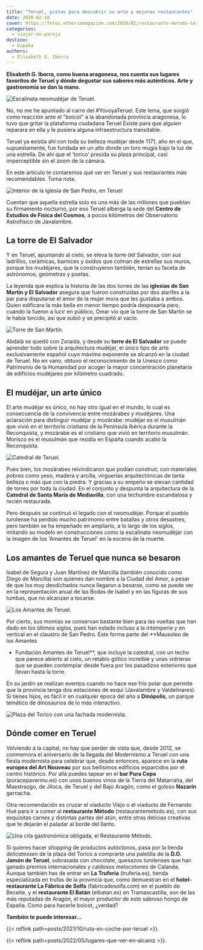 ```yaml
---
title: "Teruel, pistas para descubrir su arte y mejores restaurantes"
date: 2020-02-10
cover: https://fotos.etheriamagazine.com/2020/02/restaurante-metodo-teruel-1.jpg
categories: 
  - viajar-en-pareja
destino: 
  - España
authors: 
  - Elisabeth G. Iborra
---
```


**Elisabeth G. Iborra, como buena aragonesa, nos cuenta sus lugares favoritos de Teruel 
y dónde degustar sus sabores más auténticos. Arte y gastronomía se dan la mano.** 

![Escalinata neomudéjar de Teruel.](https://fotos.etheriamagazine.com/2020/01/Teruel-escalinata.jpg "Escalinata neomudéjar de Teruel.")

No, no me he apuntado al carro del #YovoyaTeruel. Este lema, que surgió como reacción 
ante el "boicot" a la abandonada provincia aragonesa, lo tuvo que gritar la plataforma 
ciudadana Teruel Existe para que alguien reparara en ella y le pusiera alguna 
infraestructura transitable. 

Teruel ya existía ahí con toda su belleza mudéjar desde 1171, año en el que, 
supuestamente, fue fundada en un alto donde un toro mugía bajo la luz de una estrella. 
De ahí que el ‘torico’ presida su plaza principal, casi imperceptible sin el zoom de la 
cámara. 

En este artículo te contaremos qué ver en Teruel y sus restaurantes más recomendables. 
Toma nota. 

![Interior de la iglesia de San Pedro, en Teruel](https://fotos.etheriamagazine.com/2020/01/Teruel-Iglesia-San-Pedro.jpg "Iglesia de San Pedro. © Turismo de Teruel.")

Cuentan que aquella estrella solo es una más de las millones que pueblan su firmamento 
nocturno, por eso Teruel alberga la sede del **Centro de Estudios de Física del 
Cosmos**, a pocos kilómetros del Observatorio Astrofísico de Javalambre. 

## La torre de El Salvador

Y en Teruel, apuntando al cielo, se eleva la torre del Salvador, con sus ladrillos, 
cerámicas, barnices y óxidos que colman de estrellas sus muros, porque los mudéjares, 
que la construyeron también, tenían su faceta de astrónomos, geómetras y poetas. 

La leyenda que explica la historia de las dos torres de las **iglesias de San Martín y 
El Salvador** asegura que fueron construidas por dos alarifes a la par para disputarse 
el amor de la mujer mora que les gustaba a ambos. Quien edificara la más bella en menor 
tiempo podría desposarla pero, cuando la fueron a lucir en público, Omar vio que la 
torre de San Martín se le había torcido, así que subió y se precipitó al vacío. 

![Torre de San Martín.](https://fotos.etheriamagazine.com/2020/01/Teruel-torres.jpg "Torre de San Martín. © Turismo de Teruel y Torre de El Salvador.")

Abdalá se quedó con Zoraida, y desde su **torre de El Salvador** se puede aprender todo 
sobre la arquitectura mudéjar, el único tipo de arte exclusivamente español cuyo máximo 
exponente se alcanzó en la ciudad de Teruel. No en vano, obtuvo el reconocimiento de la 
Unesco como Patrimonio de la Humanidad por acoger la mayor concentración planetaria de 
edificios mudéjares por kilómetro cuadrado. 

## El mudéjar, un arte único

El arte mudéjar es único, no hay otro igual en el mundo, lo cual es consecuencia de la 
convivencia entre mozárabes y mudéjares. Una aclaración para distinguir mudéjar y 
mozárabe: mudéjar es el musulmán que vivió en el territorio cristiano de la Península 
Ibérica durante la Reconquista, y mozárabe es el cristiano que vivió en territorio 
musulmán. Morisco es el musulmán que residía en España cuando acabó la Reconquista. 

![Catedral de Teruel.](https://fotos.etheriamagazine.com/2020/01/Teruel-catedral.jpg "Catedral de Teruel.")

Pues bien, los mozárabes reivindicaron que podían construir, con materiales pobres como 
yeso, madera y arcilla, virguerías arquitectónicas de tanta belleza o más que con la 
piedra. Y gracias a su empeño se elevan cantidad de torres por toda la ciudad. En el 
conjunto y despunta la arquitectura de la **Catedral de Santa María de Mediavilla**, con 
una techumbre escandalosa y recién restaurada. 

Pero después se continuó el legado con el neomudéjar. Porque el pueblo turolense ha 
perdido mucho patrimonio entre batallas y otros desastres, pero también se ha empeñado 
en ampliarlo, a lo largo de los siglos, imitando su modelo en construcciones como la 
escalinata neomudéjar con la imagen de los 'Amantes de Teruel' en la escena de la 
muerte. 

## Los amantes de Teruel que nunca se besaron

Isabel de Segura y Juan Martínez de Marcilla (también conocido como Diego de Marcilla) 
son quienes dan nombre a la Ciudad del Amor, a pesar de que los muy desdichados nunca 
llegaron a besarse, como se puede ver en la representación anual de las Bodas de Isabel 
y en las figuras de sus tumbas, que no alcanzan a tocarse. 

![Los Amantes de Teruel.](https://fotos.etheriamagazine.com/2020/01/Teruel-amantes.jpg "Los Amantes de Teruel.")

Por cierto, sus momias se conservan bastante bien para las vueltas que han dado en los 
últimos siglos, pues han estado incluso a la intemperie y en vertical en el claustro de 
San Pedro. Este forma parte del **Mausoleo de los Amantes 

- Fundación Amantes de Teruel**, que incluye la catedral, con un techo que parece 
abierto al cielo, un retablo gótico increíble y unas vidrieras que se pueden contemplar 
desde fuera por los pasadizos exteriores que llevan hasta la torre. 

En su jardín se realizan eventos cuando no hace ese frío polar que permite que la 
provincia tenga dos estaciones de esquí (Javalambre y Valdelinares). Si tienes hijos, es 
fácil ir en cualquier época del año a **Dinópolis**, un parque temático de dinosaurios 
de lo más interactivo. 

![Plaza del Torico con una fachada modernista.](https://fotos.etheriamagazine.com/2020/01/Teruel-casa-torico.jpg "Plaza del Torico con una fachada modernista. © Turismo de Teruel")

## Dónde comer en Teruel

Volviendo a la capital, no hay que perder de vista que, desde 2012, se conmemora el 
aniversario de la llegada del Modernismo a Teruel con una fiesta modernista para 
celebrar que, desde entonces, aparece en la **ruta europea del Art Nouveau** por sus 
bellísimos edificios esparcidos por el centro histórico. Por allá puedes tapear en el 
**bar Pura Cepa** (puracepavermu.es) con unos buenos vinos de la Tierra del Matarraña, 
del Maestrazgo, de Jiloca, de Teruel y del Bajo Aragón, como el goloso **Nazarín** 
garnacha. 

Otra recomendación es cruzar el viaducto Viejo o el viaducto de Fernando Hué para ir a 
comer al **restaurante Método** (restaurantemetodo.es), con sus exquisitas carnes y 
distintas partes del atún, entre otras delicias creativas que te dejarán el paladar al 
borde del llanto. 

![Una cita gastronómica obligada, el Restaurante Método.](https://fotos.etheriamagazine.com/2020/02/restaurante-metodo-teruel.jpg "Una cita gastronómica obligada. © Restaurante Método.")

Si quieres hacer _shopping_ de productos autóctonos, pasa por la tienda _delicatessen_ 
de la plaza del Torico a comprarte una paletilla de la **D.O. Jamón de Teruel**, 
sobrasada con chocolate, quesazos turolenses que han ganado premios internacionales y 
caldosos melocotones de Calanda. Aunque también has de entrar en **La Trufería** 
(truferia.es), tienda especializada en trufas de la provincia que, como demuestran en el 
**hotel-restaurante La Fábrica de Solfa** (fabricadesolfa.com) en el pueblo de Beceite, 
y el **restaurante El Batán** (elbatan.es) en Tramascastilla, son de las más reputadas 
de Aragón, el mayor productor de este sabroso hongo de España. Como para hacerle boicot, 
¿verdad? 

**También te puede interesar...** 

{{< reflink path=posts/2021/10/ruta-en-coche-por-teruel >}}. 

{{< reflink path=posts/2022/05/lugares-que-ver-en-alcaniz >}}.
